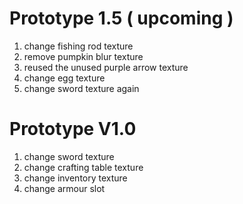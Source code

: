 # Prototype 1.5 ( upcoming )
1. change fishing rod texture
2. remove pumpkin blur texture
3. reused the unused purple arrow texture
4. change egg texture
5. change sword texture again                    
# Prototype V1.0
1. change sword texture
2. change crafting table texture
3. change inventory texture
4. change armour slot
